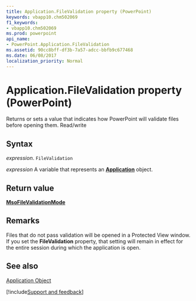```yaml
---
title: Application.FileValidation property (PowerPoint)
keywords: vbapp10.chm502069
f1_keywords:
- vbapp10.chm502069
ms.prod: powerpoint
api_name:
- PowerPoint.Application.FileValidation
ms.assetid: 90cc8bff-df3b-7a57-adcc-bbfb9c677468
ms.date: 06/08/2017
localization_priority: Normal
---
```



# Application.FileValidation property (PowerPoint)

Returns or sets a value that indicates how PowerPoint will validate files before opening them. Read/write


## Syntax

_expression_. `FileValidation`

_expression_ A variable that represents an **[Application](PowerPoint.Application.md)** object.


## Return value

 **[MsoFileValidationMode](Office.MsoFileValidationMode.md)**


## Remarks

Files that do not pass validation will be opened in a Protected View window. If you set the **FileValidation** property, that setting will remain in effect for the entire session during which the application is open.


## See also


[Application Object](PowerPoint.Application.md)

[!include[Support and feedback](~/includes/feedback-boilerplate.md)]